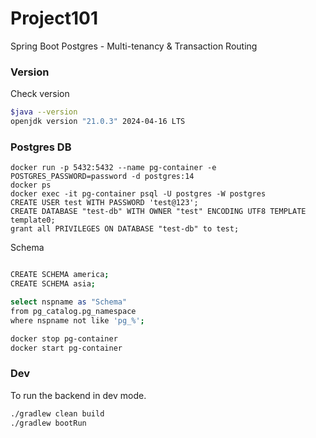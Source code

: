 # Project101

Spring Boot Postgres - Multi-tenancy & Transaction Routing

### Version

Check version

```bash
$java --version
openjdk version "21.0.3" 2024-04-16 LTS
```

### Postgres DB

```
docker run -p 5432:5432 --name pg-container -e POSTGRES_PASSWORD=password -d postgres:14
docker ps
docker exec -it pg-container psql -U postgres -W postgres
CREATE USER test WITH PASSWORD 'test@123';
CREATE DATABASE "test-db" WITH OWNER "test" ENCODING UTF8 TEMPLATE template0;
grant all PRIVILEGES ON DATABASE "test-db" to test;
```

Schema 

```bash

CREATE SCHEMA america;
CREATE SCHEMA asia;

select nspname as "Schema"
from pg_catalog.pg_namespace
where nspname not like 'pg_%';
```

```bash
docker stop pg-container
docker start pg-container
```

### Dev

To run the backend in dev mode.

```bash
./gradlew clean build
./gradlew bootRun
```